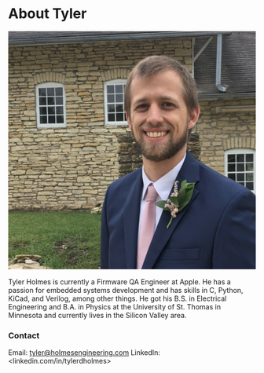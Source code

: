 
# About Tyler

![alt text][Tyler Picture]

Tyler Holmes is currently a Firmware QA Engineer at Apple. He has a passion for
embedded systems development and has skills in C, Python, KiCad, and Verilog, among
other things.
He got his B.S. in Electrical Engineering and B.A. in Physics at the
University of St. Thomas in Minnesota and currently lives in the Silicon Valley area.

### Contact

Email: <tyler@holmesengineering.com>
LinkedIn: <linkedin.com/in/tylerdholmes>

[Tyler Picture]: https://raw.githubusercontent.com/TDHolmes/tdholmes.github.io/master/_pictures/tyler_courtneywedding.png "Tyler does not have many pictures of himself..."

[linkedin link]: linkedin.com/in/tylerdholmes
